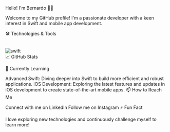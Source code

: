 Hello! I'm Bernardo 👋🏻

Welcome to my GitHub profile! I'm a passionate developer with a keen interest in Swift and mobile app development.






🛠️ Technologies & Tools

<div style="display: inline_block"><br>
    <img align="center" alt="swift" src="https://img.shields.io/badge/Swift-FA7343?style=for-the-badge&logo=swift&logoColor=white">
</div>
📈 GitHub Stats

🌱 Currently Learning

Advanced Swift: Diving deeper into Swift to build more efficient and robust applications.
iOS Development: Exploring the latest features and updates in iOS development to create state-of-the-art mobile apps.
📫 How to Reach Me

Connect with me on LinkedIn
Follow me on Instagram
⚡ Fun Fact

I love exploring new technologies and continuously challenge myself to learn more!

